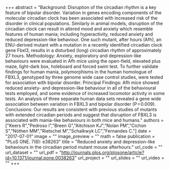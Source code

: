+++
abstract = "Background: Disruption of the circadian rhythm is a key feature of bipolar disorder. Variation in genes encoding components of the molecular circadian clock has been associated with increased risk of the disorder in clinical populations. Similarly in animal models, disruption of the circadian clock can result in altered mood and anxiety which resemble features of human mania; including hyperactivity, reduced anxiety and reduced depression-like behaviour. One such mutant, after hours (Afh), an ENU-derived mutant with a mutation in a recently identified circadian clock gene Fbxl3, results in a disturbed (long) circadian rhythm of approximately 27 hours. Methodology: Anxiety, exploratory and depression-like behaviours were evaluated in Afh mice using the open-field, elevated plus maze, light-dark box, holeboard and forced swim test. To further validate findings for human mania, polymorphisms in the human homologue of FBXL3, genotyped by three genome wide case control studies, were tested for association with bipolar disorder. Principal Findings: Afh mice showed reduced anxiety- and depression-like behaviour in all of the behavioural tests employed, and some evidence of increased locomotor activity in some tests. An analysis of three separate human data sets revealed a gene wide association between variation in FBXL3 and bipolar disorder (P = 0.009). Conclusions: Our results are consistent with previous studies of mutants with extended circadian periods and suggest that disruption of FBXL3 is associated with mania-like behaviours in both mice and humans."
authors = ["Keers R","Pedroso I","Breen G","Aitchison KJ","Nolan PM","Cichon S","Nöthen MM","Rietschel M","Schalkwyk LC","Fernandes C."]
date = "2017-07-01"
image = ""
image_preview = ""
math = false
publication = "PLoS ONE. 7(6): e38263"
title = "Reduced anxiety and depression-like behaviours in the circadian period mutant mouse afterhours." 
url_code = ""
url_dataset = ""
url_pdf = "http://journals.plos.org/plosone/article?id=10.1371/journal.pone.0038263"
url_project = ""
url_slides = ""
url_video = ""
+++

